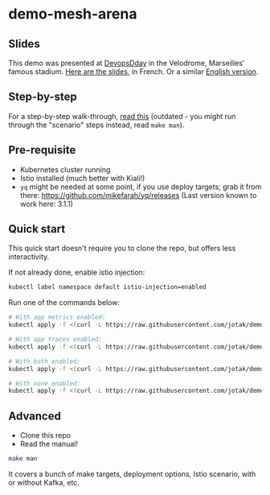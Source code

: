 # demo-mesh-arena

## Slides

This demo was presented at [DevopsDday](http://2018.devops-dday.com/) in the Velodrome, Marseilles' famous stadium.
[Here are the slides](https://docs.google.com/presentation/d/1PzRD3BquEI3Al6y2_vSrZqUY0AlJF54_uuWYhr81t5g), in French. Or a similar [English version](https://docs.google.com/presentation/d/1WZDmIcfzKC9GMqz8Cvcb0_mJK_hIH-JxEDROZLnEnng).

## Step-by-step

For a step-by-step walk-through, [read this](./STEP-BY-STEP.md) (outdated - you might run through the "scenario" steps instead, read `make man`).

## Pre-requisite

- Kubernetes cluster running
- Istio installed (much better with Kiali!)
- `yq` might be needed at some point, if you use deploy targets; grab it from there: https://github.com/mikefarah/yq/releases (Last version known to work here: 3.1.1)

## Quick start

This quick start doesn't require you to clone the repo, but offers less interactivity.

If not already done, enable istio injection:
```bash
kubectl label namespace default istio-injection=enabled
```

Run one of the commands below:

```bash
# With app metrics enabled:
kubectl apply -f <(curl -L https://raw.githubusercontent.com/jotak/demo-mesh-arena/master/quickstart-metrics.yml) -n default

# With app traces enabled:
kubectl apply -f <(curl -L https://raw.githubusercontent.com/jotak/demo-mesh-arena/master/quickstart-tracing.yml) -n default

# With both enabled:
kubectl apply -f <(curl -L https://raw.githubusercontent.com/jotak/demo-mesh-arena/master/quickstart-both.yml) -n default

# With none enabled:
kubectl apply -f <(curl -L https://raw.githubusercontent.com/jotak/demo-mesh-arena/master/quickstart-naked.yml) -n default
```

## Advanced

- Clone this repo
- Read the manual!

```bash
make man
```

It covers a bunch of make targets, deployment options, Istio scenario, with or without Kafka, etc.
